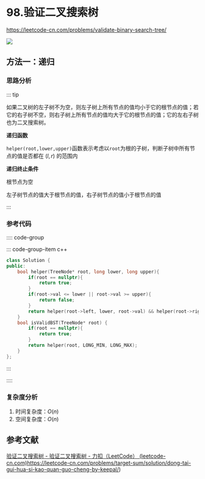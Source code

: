 # 98.验证二叉搜索树

https://leetcode-cn.com/problems/validate-binary-search-tree/

![](https://cdn.jsdelivr.net/gh/River-Cold/pictureBed/vuepress-blog/docs/solution/leetcode/LeetCode-hot-topic-HOT-100/98.png)

## 方法一：递归

### 思路分析

::: tip

如果二叉树的左子树不为空，则左子树上所有节点的值均小于它的根节点的值；若它的右子树不空，则右子树上所有节点的值均大于它的根节点的值；它的左右子树也为二叉搜索树。

**递归函数**

`helper(root,lower,upper)`函数表示考虑以`root`为根的子树，判断子树中所有节点的值是否都在 $(l,r)$ 的范围内

**递归终止条件**

根节点为空

左子树节点的值大于根节点的值，右子树节点的值小于根节点的值

:::

### 参考代码

:::: code-group

::: code-group-item c++

```cpp
class Solution {
public:
    bool helper(TreeNode* root, long lower, long upper){
        if(root == nullptr){
            return true;
        }
        if(root->val <= lower || root->val >= upper){
            return false;
        }
        return helper(root->left, lower, root->val) && helper(root->right, root->val, upper);
    }
    bool isValidBST(TreeNode* root) {
        if(root == nullptr){
            return true;
        }
        return helper(root, LONG_MIN, LONG_MAX);
    }
};
```

:::

::::

### 复杂度分析

1. 时间复杂度：$O(n)$
2. 空间复杂度：$O(n)$

## 参考文献

[验证二叉搜索树 - 验证二叉搜索树 - 力扣（LeetCode） (leetcode-cn.com)](https://leetcode-cn.com/problems/validate-binary-search-tree/solution/yan-zheng-er-cha-sou-suo-shu-by-leetcode-solution/)https://leetcode-cn.com/problems/target-sum/solution/dong-tai-gui-hua-si-kao-quan-guo-cheng-by-keepal/)

